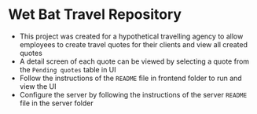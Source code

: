 # Wet Bat Travel Repository
- This project was created for a hypothetical travelling agency to allow employees to create travel quotes for their clients and view all created quotes
- A detail screen of each quote can be viewed by selecting a quote from the `Pending quotes` table in UI
- Follow the instructions of the `README` file in frontend folder to run and view the UI
- Configure the server by following the instructions of the server `README ` file in the server folder

